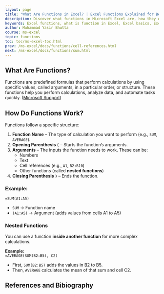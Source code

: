 ```yaml
---
layout: page
title: "What Are Functions in Excel? | Excel Functions Explained for Beginners"
description: Discover what functions in Microsoft Excel are, how they work, and why they’re essential for efficient data analysis. Learn Excel basics with clear examples for beginners..
keywords: Excel functions, what is function in Excel, Excel basics, Excel for beginners, Microsoft Excel tutorial, how to use functions in Excel, Excel formula guide, data analysis in Excel
author: Muhammad Yasir Bhutta
course: ms-excel
topic: functions
toc: toc/ms-excel-toc.html
prev: /ms-excel/docs/functions/cell-references.html
next: /ms-excel/docs/functions/sum.html
---
```


## **What Are Functions?**  

Functions are predefined formulas that perform calculations by using specific values, called arguments, in a particular order, or structure. These functions help you perform calculations, analyze data, and automate tasks quickly. ([Microsoft Support][1])

## **How Do Functions Work?**  
Functions follow a specific structure:  

1. **Function Name** – The type of calculation you want to perform (e.g., `SUM`, `AVERAGE`).  
2. **Opening Parenthesis `(`** – Starts the function’s arguments.  
3. **Arguments** – The inputs the function needs to work. These can be:  
   - Numbers  
   - Text  
   - Cell references (e.g., `A1`, `B2:B10`)  
   - Other functions (called **nested functions**)  
4. **Closing Parenthesis `)`** – Ends the function.  

### **Example:**  
`=SUM(A1:A5)`  
- `SUM` → Function name  
- `(A1:A5)` → Argument (adds values from cells A1 to A5)  

### **Nested Functions**  
You can use a function **inside another function** for more complex calculations.  

**Example:**  
`=AVERAGE(SUM(B2:B5), C2)`  
- First, `SUM(B2:B5)` adds the values in B2 to B5.  
- Then, `AVERAGE` calculates the mean of that sum and cell C2.  

## References and Bibiography

[1]: https://support.microsoft.com/en-us/office/using-functions-and-nested-functions-in-excel-formulas-3f4cf298-ded7-4f91-bc80-607533b65f02 "Using functions and nested functions in Excel formulas - Microsoft Support"
